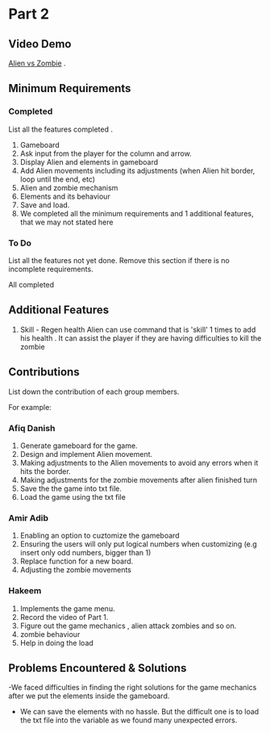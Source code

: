 # Part 2

## Video Demo

[Alien vs Zombie](https://youtu.be/S5WiQGlqg2o) .

## Minimum Requirements

### Completed

List all the features completed .

1. Gameboard
2. Ask input from the player for the column and arrow.
2. Display Alien and elements in gameboard
4. Add Alien movements including its adjustments (when Alien hit border, loop until the end, etc)
5. Alien and zombie mechanism
6. Elements and its behaviour
7. Save and load.
8. We completed all the minimum requirements and 1 additional features, that we may not stated here

### To Do

List all the features not yet done. Remove this section if there is no incomplete requirements.

All completed

## Additional Features

1. Skill - Regen health
Alien can use command that is 'skill' 1 times to add his health . It can assist the player if they are having difficulties to kill the zombie

## Contributions

List down the contribution of each group members.

For example:

### Afiq Danish

1. Generate gameboard for the game.
2. Design and implement Alien movement.
3. Making adjustments to the Alien movements to avoid any errors when it hits the border.
4. Making adjustments for the zombie movements after alien finished turn
5. Save the the game into txt file.
6. Load the game using the txt file

### Amir Adib

1. Enabling an option to cuztomize the gameboard
2. Ensuring the users will only put logical numbers when customizing (e.g insert only odd numbers, bigger than 1)
3. Replace function for a new board.
4. Adjusting the zombie movements

### Hakeem

1. Implements the game menu.
2. Record the video of Part 1.
3. Figure out the game mechanics , alien attack zombies and so on.
4. zombie behaviour
6. Help in doing the load

## Problems Encountered & Solutions

-We faced difficulties in finding the right solutions for the game mechanics after we put the elements inside the gameboard.
- We can save the elements with no hassle. But the difficult one is to load the txt file into the variable as we found many unexpected errors.